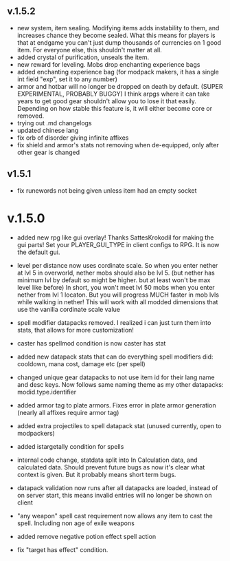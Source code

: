 ## v.1.5.2

- new system, item sealing. Modifying items adds instability to them, and increases chance they become sealed.
What this means for players is that at endgame you can't just dump thousands of currencies on 1 good item. 
For everyone else, this shouldn't matter at all.
- added crystal of purification, unseals the item.
- new reward for leveling. Mobs drop enchanting experience bags
- added enchanting experience bag (for modpack makers, it has a single int field "exp", set it to any number)
- armor and hotbar will no longer be dropped on death by default. (SUPER EXPERIMENTAL, PROBABLY BUGGY) 
I think arpgs where it can take years to get good gear shouldn't allow you to lose it that easily.
Depending on how stable this feature is, it will either become core or removed.
- trying out .md changelogs
- updated chinese lang
- fix orb of disorder giving infinite affixes
- fix shield and armor's stats not removing when de-equipped, only after other gear is changed

## v1.5.1
- fix runewords not being given unless item had an empty socket

# v.1.5.0

- added new rpg like gui overlay! Thanks SattesKrokodil for making the gui parts! 
Set your PLAYER_GUI_TYPE in client configs to RPG.
It is now the default gui.

- level per distance now uses cordinate scale. So when you enter nether at lvl 5 in overworld, nether mobs should also be lvl 5. 
(but nether has minimum lvl by default so might be higher. but at least won't be max level like before)
In short, you won't meet lvl 50 mobs when you enter nether from lvl 1 locaton. 
But you will progress MUCH faster in mob lvls while walking in nether! 
This will work with all modded dimensions that use the vanilla cordinate scale value

- spell modifier datapacks removed. I realized i can just turn them into stats, that allows for more customization!
- caster has spellmod condition is now caster has stat
- added new datapack stats that can do everything spell modifiers did: cooldown, mana cost, damage etc (per spell)
- changed unique gear datapacks to not use item id for their lang name and desc keys. 
Now follows same naming theme as my other datapacks: modid.type.identifier
- added armor tag to plate armors. Fixes error in plate armor generation (nearly all affixes require armor tag)
- added extra projectiles to spell datapack stat (unused currently, open to modpackers)
- added istargetally condition for spells
- internal code change, statdata split into In Calculation data, and calculated data. Should prevent future bugs as now it's clear what context is given.
But it probably means short term bugs.
- datapack validation now runs after all datapacks are loaded, instead of on server start, this means invalid entries will no longer be shown on client
- "any weapon" spell cast requirement now allows any item to cast the spell. Including non age of exile weapons
- added remove negative potion effect spell action
- fix "target has effect" condition. 
